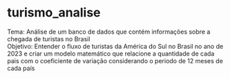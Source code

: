 # turismo_analise
Tema: Análise de um banco de dados que contém informações sobre a chegada de turistas no Brasil<br>
Objetivo: Entender o fluxo de turistas da América do Sul no Brasil no ano de 2023 e criar um modelo matemático que relacione a quantidade de cada pais com o coeficiente de variação considerando o periodo de 12 meses de cada país

